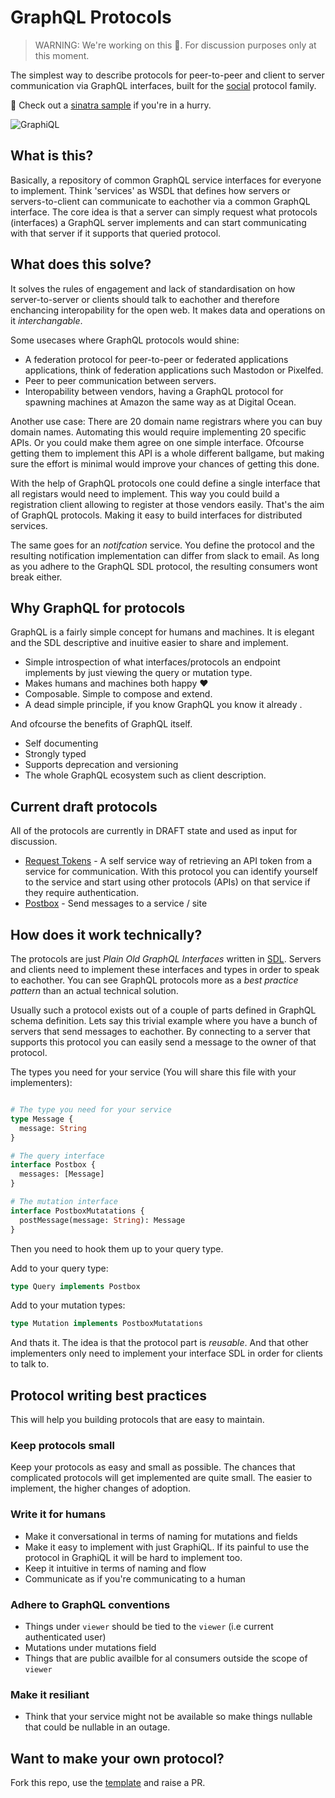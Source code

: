 # GraphQL Protocols

> WARNING: We're working on this 💪. For discussion purposes only at this moment.

The simplest way to describe protocols for peer-to-peer and client to server communication via GraphQL interfaces, built for the [social](https://github.com/graphql-protocols/social) protocol family. 

🚀 Check out a [sinatra sample](https://github.com/graphql-protocols/graphql-protocols-sinatra-sample) if you're in a hurry.

![GraphiQL](https://raw.githubusercontent.com/graphql-protocols/graphql-protocols-sinatra-sample/master/images/graphiql.jpg)

## What is this?

Basically, a repository of common GraphQL service interfaces for everyone to implement. Think 'services' as WSDL that defines how servers or servers-to-client can communicate to eachother via a common GraphQL interface. The core idea is that a server can simply request what protocols (interfaces) a GraphQL server implements and can start communicating with that server if it supports that queried protocol.

## What does this solve?

It solves the rules of engagement and lack of standardisation on how server-to-server or clients should talk to eachother and therefore enchancing interopability for the open web. It makes data and operations on it _interchangable_.

Some usecases where GraphQL protocols would shine:

- A federation protocol for peer-to-peer or federated applications applications, think of federation applications such Mastodon or Pixelfed.
- Peer to peer communication between servers.
- Interopability between vendors, having a GraphQL protocol for spawning machines at Amazon the same way as at Digital Ocean.

Another use case: There are 20 domain name registrars where you can buy domain names. Automating this would require implementing 20 specific APIs. Or you could make them agree on one simple interface. Ofcourse getting them to implement this API is a whole different ballgame, but making sure the effort is minimal would improve your chances of getting this done.

With the help of GraphQL protocols one could define a single interface that all registars would need to implement. This way you could build a registration client allowing to register at those vendors easily. That's the aim of GraphQL protocols. Making it easy to build interfaces for distributed services.

The same goes for an _notifcation_ service. You define the protocol and the resulting notification implementation can differ from slack to email. As long as you adhere to the GraphQL SDL protocol, the resulting consumers wont break either.

## Why GraphQL for protocols

GraphQL is a fairly simple concept for humans and machines. It is elegant and the SDL descriptive and inuitive easier to share and implement.

- Simple introspection of what interfaces/protocols an endpoint implements by just viewing the query or mutation type.
- Makes humans and machines both happy ❤️
- Composable. Simple to compose and extend.
- A dead simple principle, if you know GraphQL you know it already .

And ofcourse the benefits of GraphQL itself.

- Self documenting
- Strongly typed
- Supports deprecation and versioning
- The whole GraphQL ecosystem such as client description.

## Current draft protocols

All of the protocols are currently in DRAFT state and used as input for discussion.

- [Request Tokens](draft/token-request.md) - A self service way of retrieving an API token from a service for communication. With this protocol you can identify yourself to the service and start using other protocols (APIs) on that service if they require authentication.
- [Postbox](draft/postbox.md) - Send messages to a service / site

## How does it work technically?

The protocols are just _Plain Old GraphQL Interfaces_ written in [SDL](https://graphql.org/learn/schema/). Servers and clients need to implement these interfaces and types in order to speak to eachother. You can see GraphQL protocols more as a _best practice pattern_ than an actual technical solution.

Usually such a protocol exists out of a couple of parts defined in GraphQL schema definition. Lets say this trivial example where you have a bunch of servers that send messages to eachother. By connecting to a server that supports this protocol you can easily send a message to the owner of that protocol.

The types you need for your service (You will share this file with your implementers):

```graphql

# The type you need for your service
type Message {
  message: String
}

# The query interface
interface Postbox {
  messages: [Message]
}

# The mutation interface
interface PostboxMutatations {
  postMessage(message: String): Message
}
```

Then you need to hook them up to your query type.

Add to your query type:

```graphql
type Query implements Postbox
```

Add to your mutation types:

```graphql
type Mutation implements PostboxMutatations
```

And thats it. The idea is that the protocol part is _reusable_. And that other implementers only need to implement your interface SDL in order for clients to talk to.

## Protocol writing best practices

This will help you building protocols that are easy to maintain.

### Keep protocols small

Keep your protocols as easy and small as possible. The chances that complicated protocols will get implemented are quite small. The easier to implement, the higher changes of adoption.

### Write it for humans

- Make it conversational in terms of naming for mutations and fields
- Make it easy to implement with just GraphiQL. If its painful to use the protocol in GraphiQL it will be hard to implement too.
- Keep it intuitive in terms of naming and flow
- Communicate as if you're communicating to a human

### Adhere to GraphQL conventions

- Things under `viewer` should be tied to the `viewer` (i.e current authenticated user)
- Mutations under mutations field
- Things that are public availble for al consumers outside the scope of `viewer`

### Make it resiliant

- Think that your service might not be available so make things nullable that could be nullable in an outage.

## Want to make your own protocol?

Fork this repo, use the [template](template.md) and raise a PR.
